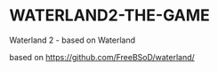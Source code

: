 # WATERLAND2-THE-GAME
Waterland 2 - based on Waterland

based on https://github.com/FreeBSoD/waterland/
